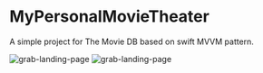 # MyPersonalMovieTheater


A simple project for The Movie DB based on swift MVVM pattern. 


![grab-landing-page](https://github.com/doyeon326/MyPersonalMovieTheater/blob/master/gif/firstPage.gif) ![grab-landing-page](https://github.com/doyeon326/MyPersonalMovieTheater/blob/master/gif/secondPage.gif)
